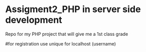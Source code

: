 # Assigment2_PHP in server side development 
Repo for my PHP project that will give me a 1st class grade 



#for registration use unique for localhost (username)